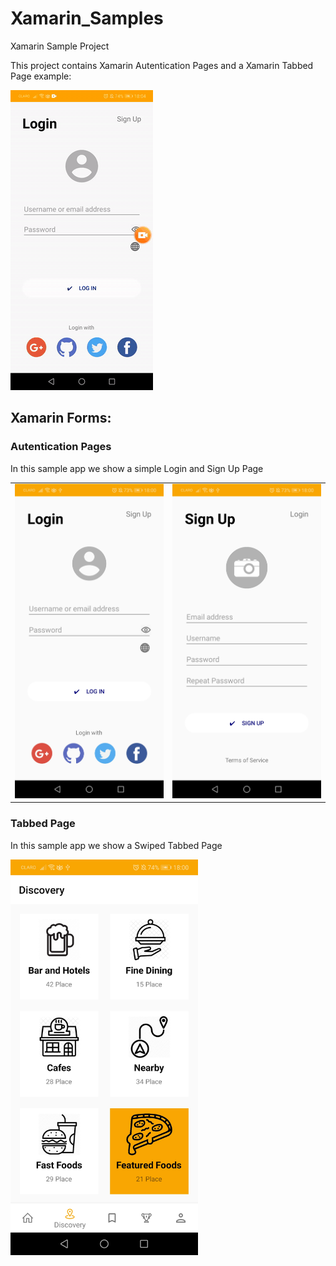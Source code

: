 # Xamarin_Samples
Xamarin Sample Project

This project contains Xamarin Autentication Pages and a Xamarin Tabbed Page example:

<img src="media/20200213-180404.gif"/>

## Xamarin Forms:

### Autentication Pages
In this sample app we show a simple Login and Sign Up Page

<table>
<tr>
<td><img src="media/Screenshot_20200213_180018_com.companyname.appxample.jpg" width="300" /></td>
<td><img src="media/Screenshot_20200213_180023_com.companyname.appxample.jpg" width="300" /></td>
</tr>
</table>

### Tabbed Page
In this sample app we show a Swiped Tabbed Page

<img src="media/Screenshot_20200213_180042_com.companyname.appxample.jpg" width = 300>

